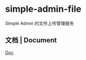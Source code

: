 # simple-admin-file
Simple Admin 的文件上传管理服务


## 文档 | Document
[Doc](https://suyuan32.github.io/simple-admin-core/#/)